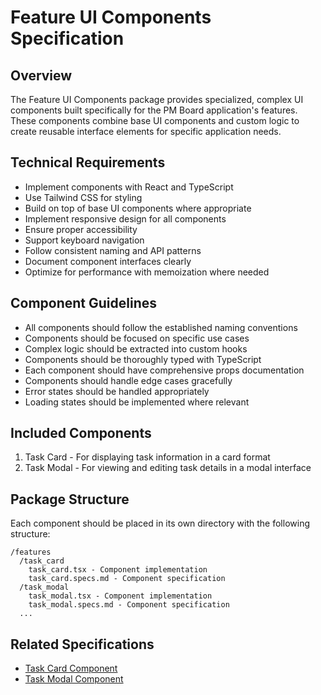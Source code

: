 # Feature UI Components Specification

## Overview
The Feature UI Components package provides specialized, complex UI components built specifically for the PM Board application's features. These components combine base UI components and custom logic to create reusable interface elements for specific application needs.

## Technical Requirements
- Implement components with React and TypeScript
- Use Tailwind CSS for styling
- Build on top of base UI components where appropriate
- Implement responsive design for all components
- Ensure proper accessibility
- Support keyboard navigation
- Follow consistent naming and API patterns
- Document component interfaces clearly
- Optimize for performance with memoization where needed

## Component Guidelines
- All components should follow the established naming conventions
- Components should be focused on specific use cases
- Complex logic should be extracted into custom hooks
- Components should be thoroughly typed with TypeScript
- Each component should have comprehensive props documentation
- Components should handle edge cases gracefully
- Error states should be handled appropriately
- Loading states should be implemented where relevant

## Included Components
1. Task Card - For displaying task information in a card format
2. Task Modal - For viewing and editing task details in a modal interface

## Package Structure
Each component should be placed in its own directory with the following structure:
```
/features
  /task_card
    task_card.tsx - Component implementation
    task_card.specs.md - Component specification
  /task_modal
    task_modal.tsx - Component implementation
    task_modal.specs.md - Component specification
  ...
```

## Related Specifications
- [Task Card Component](./task_card/task_card.specs.md)
- [Task Modal Component](./task_modal/task_modal.specs.md)

